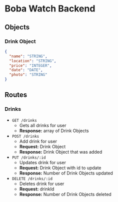 # Boba Watch Backend

## Objects

### Drink Object

```json
{
  "name": "STRING",
  "location": "STRING",
  "price": "INTEGER",
  "date": "DATE",
  "photo": "STRING"
}
```

## Routes

### Drinks

- `GET /drinks`
  - Gets all drinks for user
  - **Response:** array of Drink Objects
- `POST /drinks`
  - Add drink for user
  - **Request:** Drink Object
  - **Response:** Drink Object that was added
- `PUT /drinks/:id`
  - Updates drink for user
  - **Request:** Drink Object with id to update
  - **Response:** Number of Drink Objects updated
- `DELETE /drinks/:id`
  - Deletes drink for user
  - **Request:** drinkId
  - **Response:** Number of Drink Objects deleted

